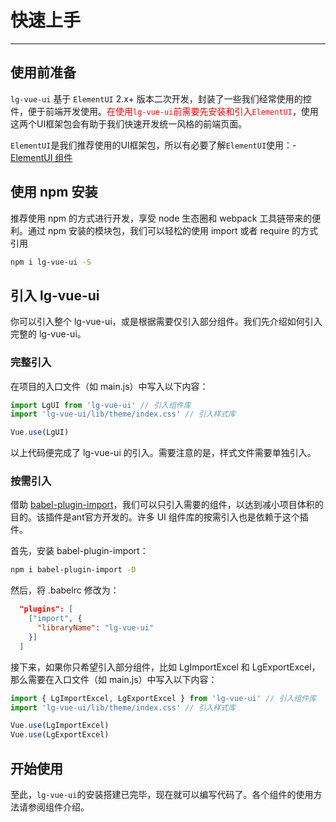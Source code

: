 # 快速上手

----

## 使用前准备

`lg-vue-ui` 基于 `ElementUI` 2.x+ 版本二次开发，封装了一些我们经常使用的控件，便于前端开发使用。<font color=red>在使用`lg-vue-ui`前需要先安装和引入`ElementUI`</font>，使用这两个UI框架包会有助于我们快速开发统一风格的前端页面。

`ElementUI`是我们推荐使用的UI框架包，所以有必要了解`ElementUI`使用：- [ElementUI 组件](http://element.eleme.io/#/zh-CN/component/installation)

## 使用 npm 安装
推荐使用 npm 的方式进行开发，享受 node 生态圈和 webpack 工具链带来的便利。通过 npm 安装的模块包，我们可以轻松的使用 import 或者 require 的方式引用

```bash
npm i lg-vue-ui -S
```

## 引入 lg-vue-ui

你可以引入整个 lg-vue-ui，或是根据需要仅引入部分组件。我们先介绍如何引入完整的 lg-vue-ui。

### 完整引入

在项目的入口文件（如 main.js）中写入以下内容：

```js
import LgUI from 'lg-vue-ui' // 引入组件库
import 'lg-vue-ui/lib/theme/index.css' // 引入样式库

Vue.use(LgUI)
```

以上代码便完成了 lg-vue-ui 的引入。需要注意的是，样式文件需要单独引入。

### 按需引入

借助 [babel-plugin-import](https://github.com/ant-design/babel-plugin-import)，我们可以只引入需要的组件，以达到减小项目体积的目的。该插件是ant官方开发的。许多 UI 组件库的按需引入也是依赖于这个插件。

首先，安装 babel-plugin-import：

```bash
npm i babel-plugin-import -D
```

然后，将 .babelrc 修改为：

```json
  "plugins": [
    ["import", {
      "libraryName": "lg-vue-ui"
    }]
  ]
```

接下来，如果你只希望引入部分组件，比如 LgImportExcel 和 LgExportExcel，那么需要在入口文件（如 main.js）中写入以下内容：

```javascript
import { LgImportExcel, LgExportExcel } from 'lg-vue-ui' // 引入组件库
import 'lg-vue-ui/lib/theme/index.css' // 引入样式库

Vue.use(LgImportExcel)
Vue.use(LgExportExcel)
```

## 开始使用

至此，`lg-vue-ui`的安装搭建已完毕，现在就可以编写代码了。各个组件的使用方法请参阅组件介绍。